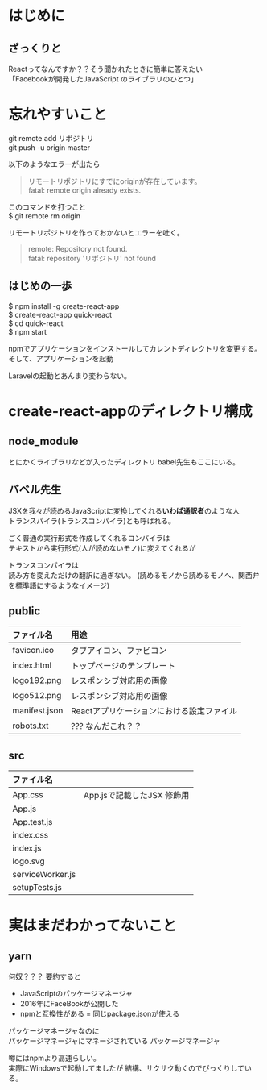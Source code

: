 # はじめに

## ざっくりと 

Reactってなんですか？？そう聞かれたときに簡単に答えたい  
「Facebookが開発したJavaScript のライブラリのひとつ」

# 忘れやすいこと
git remote add リポジトリ  
git push -u origin master  

以下のようなエラーが出たら  
> リモートリポジトリにすでにoriginが存在しています。  
> fatal: remote origin already exists.  

このコマンドを打つこと  
$ git remote rm origin  


リモートリポジトリを作っておかないとエラーを吐く。  
  
> remote: Repository not found.  
> fatal: repository 'リポジトリ' not found


## はじめの一歩

$ npm install -g create-react-app  
$ create-react-app quick-react  
$ cd quick-react  
$ npm start  

npmでアプリケーションをインストールしてカレントディレクトリを変更する。  そして、アプリケーションを起動

Laravelの起動とあんまり変わらない。

# create-react-appのディレクトリ構成

## node_module

とにかくライブラリなどが入ったディレクトリ
babel先生もここにいる。

## バベル先生

JSXを我々が読めるJavaScriptに変換してくれる**いわば通訳者**のような人  
トランスパイラ(トランスコンパイラ)とも呼ばれる。  

ごく普通の実行形式を作成してくれるコンパイラは  
テキストから実行形式(人が読めないモノ)に変えてくれるが  

トランスコンパイラは  
読み方を変えただけの翻訳に過ぎない。
(読めるモノから読めるモノへ、関西弁を標準語にするようなイメージ)

## public

|ファイル名|用途|
|:---|:---|
|favicon.ico     |タブアイコン、ファビコン|
|index.html     |トップページのテンプレート|
|logo192.png  |レスポンシブ対応用の画像|
|logo512.png  |レスポンシブ対応用の画像|
|manifest.json |Reactアプリケーションにおける設定ファイル|
|robots.txt      |??? なんだこれ？？|

## src

|ファイル名||
|:---|:--|
|App.css|App.jsで記載したJSX 修飾用|
|App.js||
|App.test.js||
|index.css||
|index.js||
|logo.svg||
|serviceWorker.js||
|setupTests.js||

# 実はまだわかってないこと

## yarn

何奴？？？
要約すると
- JavaScriptのパッケージマネージャ
- 2016年にFaceBookが公開した
- npmと互換性がある = 同じpackage.jsonが使える

パッケージマネージャなのに  
パッケージマネージャにマネージされている
パッケージマネージャ  

噂にはnpmより高速らしい。  
実際にWindowsで起動してましたが
結構、サクサク動くのでびっくりしている。

